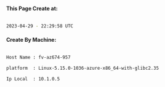 
   
#### This Page Create at:

```bash

2023-04-29 - 22:29:58 UTC

```

#### Create By Machine:

```bash

Host Name : fv-az674-957

platform  : Linux-5.15.0-1036-azure-x86_64-with-glibc2.35

Ip Local  : 10.1.0.5

```

